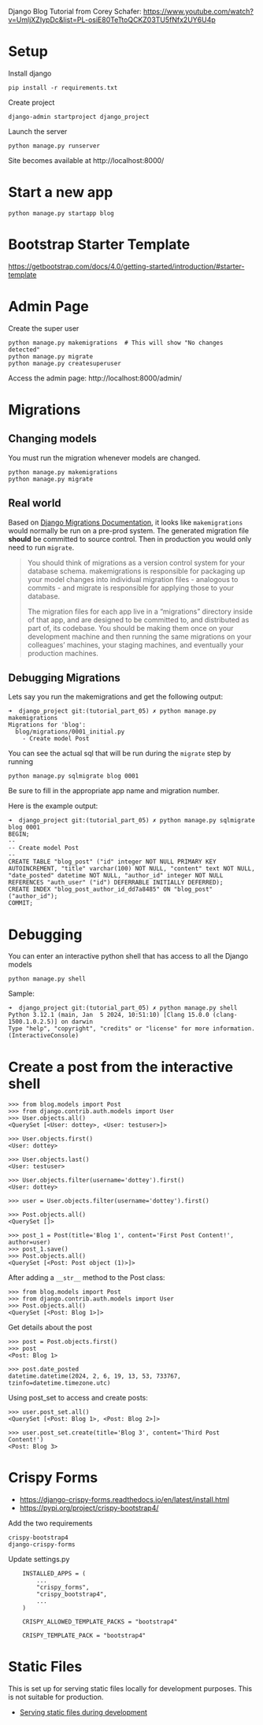 Django Blog Tutorial from Corey Schafer: https://www.youtube.com/watch?v=UmljXZIypDc&list=PL-osiE80TeTtoQCKZ03TU5fNfx2UY6U4p

# Setup

Install django
```
pip install -r requirements.txt
```

Create project
```
django-admin startproject django_project
```

Launch the server
```
python manage.py runserver
```

Site becomes available at http://localhost:8000/

# Start a new app

```
python manage.py startapp blog
```

# Bootstrap Starter Template
https://getbootstrap.com/docs/4.0/getting-started/introduction/#starter-template

# Admin Page

Create the super user
```
python manage.py makemigrations  # This will show "No changes detected"
python manage.py migrate
python manage.py createsuperuser
```
Access the admin page: http://localhost:8000/admin/

# Migrations

## Changing models

You must run the migration whenever models are changed.

```
python manage.py makemigrations
python manage.py migrate
```

## Real world

Based on [Django Migrations Documentation](https://docs.djangoproject.com/en/5.0/topics/migrations/), it looks like `makemigrations` would normally be run on a pre-prod system. The generated migration file **should** be committed to source control. Then in production you would only need to run `migrate`.

> You should think of migrations as a version control system for your database schema. makemigrations is responsible for packaging up your model changes into individual migration files - analogous to commits - and migrate is responsible for applying those to your database.
>
> The migration files for each app live in a “migrations” directory inside of that app, and are designed to be committed to, and distributed as part of, its codebase. You should be making them once on your development machine and then running the same migrations on your colleagues’ machines, your staging machines, and eventually your production machines.

## Debugging Migrations

Lets say you run the makemigrations and get the following output:
```
➜  django_project git:(tutorial_part_05) ✗ python manage.py makemigrations
Migrations for 'blog':
  blog/migrations/0001_initial.py
    - Create model Post
```

You can see the actual sql that will be run during the `migrate` step by running
```
python manage.py sqlmigrate blog 0001
```
Be sure to fill in the appropriate app name and migration number.

Here is the example output:
```
➜  django_project git:(tutorial_part_05) ✗ python manage.py sqlmigrate blog 0001
BEGIN;
--
-- Create model Post
--
CREATE TABLE "blog_post" ("id" integer NOT NULL PRIMARY KEY AUTOINCREMENT, "title" varchar(100) NOT NULL, "content" text NOT NULL, "date_posted" datetime NOT NULL, "author_id" integer NOT NULL REFERENCES "auth_user" ("id") DEFERRABLE INITIALLY DEFERRED);
CREATE INDEX "blog_post_author_id_dd7a8485" ON "blog_post" ("author_id");
COMMIT;
```

# Debugging
You can enter an interactive python shell that has access to all the Django models
```
python manage.py shell
```

Sample:
```
➜  django_project git:(tutorial_part_05) ✗ python manage.py shell
Python 3.12.1 (main, Jan  5 2024, 10:51:10) [Clang 15.0.0 (clang-1500.1.0.2.5)] on darwin
Type "help", "copyright", "credits" or "license" for more information.
(InteractiveConsole)
```

# Create a post from the interactive shell
```
>>> from blog.models import Post
>>> from django.contrib.auth.models import User
>>> User.objects.all()
<QuerySet [<User: dottey>, <User: testuser>]>

>>> User.objects.first()
<User: dottey>

>>> User.objects.last()
<User: testuser>

>>> User.objects.filter(username='dottey').first()
<User: dottey>

>>> user = User.objects.filter(username='dottey').first()

>>> Post.objects.all()
<QuerySet []>

>>> post_1 = Post(title='Blog 1', content='First Post Content!', author=user)
>>> post_1.save()
>>> Post.objects.all()
<QuerySet [<Post: Post object (1)>]>
```
After adding a `__str__` method to the Post class:
```
>>> from blog.models import Post
>>> from django.contrib.auth.models import User
>>> Post.objects.all()
<QuerySet [<Post: Blog 1>]>
```
Get details about the post
```
>>> post = Post.objects.first()
>>> post
<Post: Blog 1>

>>> post.date_posted
datetime.datetime(2024, 2, 6, 19, 13, 53, 733767, tzinfo=datetime.timezone.utc)
```
Using post_set to access and create posts:
```
>>> user.post_set.all()
<QuerySet [<Post: Blog 1>, <Post: Blog 2>]>

>>> user.post_set.create(title='Blog 3', content='Third Post Content!')
<Post: Blog 3>
```

# Crispy Forms

* https://django-crispy-forms.readthedocs.io/en/latest/install.html
* https://pypi.org/project/crispy-bootstrap4/

Add the two requirements
```
crispy-bootstrap4
django-crispy-forms
```

Update settings.py
```
    INSTALLED_APPS = (
        ...
        "crispy_forms",
        "crispy_bootstrap4",
        ...
    )

    CRISPY_ALLOWED_TEMPLATE_PACKS = "bootstrap4"

    CRISPY_TEMPLATE_PACK = "bootstrap4"
```

# Static Files

This is set up for serving static files locally for development purposes. This is not suitable for production.

* [Serving static files during development](https://docs.djangoproject.com/en/5.0/howto/static-files/#serving-static-files-during-development)
